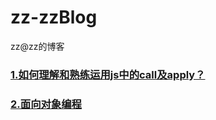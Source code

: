 # zz-zzBlog
zz@zz的博客
<br>
<h3><a href="/index.md">1.如何理解和熟练运用js中的call及apply？</a></h3>
<h3><a href="/fun.md">2.面向对象编程</a></h3>
